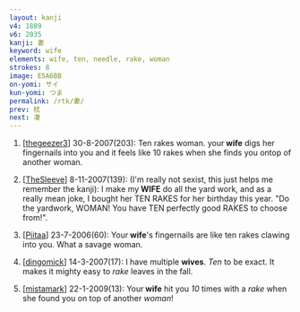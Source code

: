 ```yaml
---
layout: kanji
v4: 1889
v6: 2035
kanji: 妻
keyword: wife
elements: wife, ten, needle, rake, woman
strokes: 8
image: E5A6BB
on-yomi: サイ
kun-yomi: つま
permalink: /rtk/妻/
prev: 枕
next: 凄
---
```


1) [<a href="http://kanji.koohii.com/profile/thegeezer3">thegeezer3</a>] 30-8-2007(203): Ten rakes woman. your<strong> wife</strong> digs her fingernails into you and it feels like 10 rakes when she finds you ontop of another woman.

2) [<a href="http://kanji.koohii.com/profile/TheSleeve">TheSleeve</a>] 8-11-2007(139): (I&#039;m really not sexist, this just helps me remember the kanji): I make my<strong> WIFE</strong> do all the yard work, and as a really mean joke, I bought her TEN RAKES for her birthday this year. &quot;Do the yardwork, WOMAN! You have TEN perfectly good RAKES to choose from!&quot;.

3) [<a href="http://kanji.koohii.com/profile/Piitaa">Piitaa</a>] 23-7-2006(60): Your<strong> wife</strong>&#039;s fingernails are like ten rakes clawing into you. What a savage woman.

4) [<a href="http://kanji.koohii.com/profile/dingomick">dingomick</a>] 14-3-2007(17): I have multiple <strong>wives</strong>. <em>Ten</em> to be exact. It makes it mighty easy to <em>rake</em> leaves in the fall.

5) [<a href="http://kanji.koohii.com/profile/mistamark">mistamark</a>] 22-1-2009(13): Your<strong> wife</strong> hit you <em>10</em> times with a <em>rake</em> when she found you on top of another <em>woman</em>!

